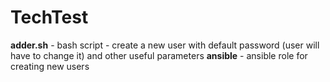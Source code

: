 # TechTest
**adder.sh** - bash script - create a new user with default password (user will have to change it) and other useful parameters
**ansible** - ansible role for creating new users

